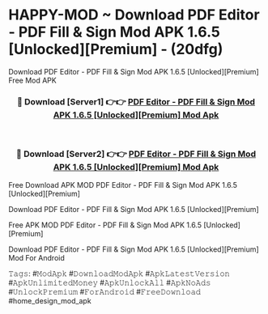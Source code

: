 # HAPPY-MOD ~ Download PDF Editor - PDF Fill & Sign Mod APK 1.6.5 [Unlocked][Premium] - (20dfg)
Download PDF Editor - PDF Fill & Sign Mod APK 1.6.5 [Unlocked][Premium] Free Mod APK

<div align="center">
<h3>🔴 Download [Server1] 👉👉 <a href="https://apk-comot.site?title=PDF_Editor_-_PDF_Fill_&_Sign_Mod_APK_1.6.5_[Unlocked][Premium]">PDF Editor - PDF Fill & Sign Mod APK 1.6.5 [Unlocked][Premium] Mod Apk</a></h3><br>

<h3>🔴 Download [Server2] 👉👉 <a href="https://apk-comot.site?title=PDF_Editor_-_PDF_Fill_&_Sign_Mod_APK_1.6.5_[Unlocked][Premium]">PDF Editor - PDF Fill & Sign Mod APK 1.6.5 [Unlocked][Premium] Mod Apk</a></h3>
</div>


Free Download APK MOD PDF Editor - PDF Fill & Sign Mod APK 1.6.5 [Unlocked][Premium]

Download PDF Editor - PDF Fill & Sign Mod APK 1.6.5 [Unlocked][Premium] 

Free APK MOD PDF Editor - PDF Fill & Sign Mod APK 1.6.5 [Unlocked][Premium] 

Download PDF Editor - PDF Fill & Sign Mod APK 1.6.5 [Unlocked][Premium] Mod For Android

𝚃𝚊𝚐𝚜: #𝙼𝚘𝚍𝙰𝚙𝚔 #𝙳𝚘𝚠𝚗𝚕𝚘𝚊𝚍𝙼𝚘𝚍𝙰𝚙𝚔 #𝙰𝚙𝚔𝙻𝚊𝚝𝚎𝚜𝚝𝚅𝚎𝚛𝚜𝚒𝚘𝚗 #𝙰𝚙𝚔𝚄𝚗𝚕𝚒𝚖𝚒𝚝𝚎𝚍𝙼𝚘𝚗𝚎𝚢 #𝙰𝚙𝚔𝚄𝚗𝚕𝚘𝚌𝚔𝙰𝚕𝚕 #𝙰𝚙𝚔𝙽𝚘𝙰𝚍𝚜 #𝚄𝚗𝚕𝚘𝚌𝚔𝙿𝚛𝚎𝚖𝚒𝚞𝚖 #𝙵𝚘𝚛𝙰𝚗𝚍𝚛𝚘𝚒𝚍 #𝙵𝚛𝚎𝚎𝙳𝚘𝚠𝚗𝚕𝚘𝚊𝚍 #home_design_mod_apk